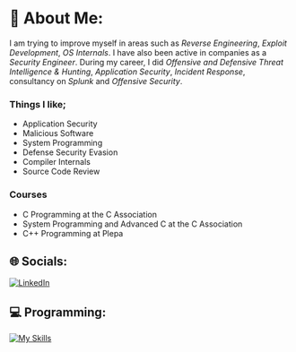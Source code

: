 # 💫 About Me:
I am trying to improve myself in areas such as *Reverse Engineering*, *Exploit Development*, *OS Internals*. I have also been active in companies as a *Security Engineer*. During my career, I did *Offensive and Defensive Threat Intelligence & Hunting*, *Application Security*, *Incident Response*, consultancy on *Splunk* and *Offensive Security*.

### Things I like;
- Application Security
- Malicious Software
- System Programming
- Defense Security Evasion
- Compiler Internals
- Source Code Review

### Courses
- C Programming at the C Association
- System Programming and Advanced C at the C Association
- C++ Programming at Plepa

## 🌐 Socials:
[![LinkedIn](https://img.shields.io/badge/LinkedIn-%230077B5.svg?logo=linkedin&logoColor=white)](https://linkedin.com/in/hamitabis) 

## 💻 Programming:
[![My Skills](https://skillicons.dev/icons?i=c,cmake,cs,bash,cloudflare,powershell,rust,linux)](https://github.com/hamitabis)

